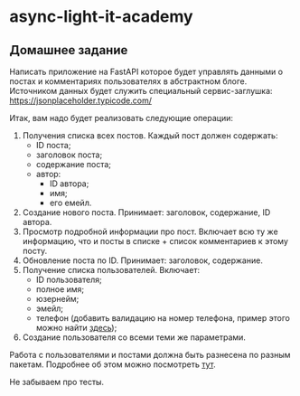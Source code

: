# async-light-it-academy

## Домашнее задание

Написать приложение на FastAPI которое будет управлять данными о постах и комментариях пользователях в абстрактном блоге. Источником данных будет служить специальный сервис-заглушка: https://jsonplaceholder.typicode.com/

Итак, вам надо будет реализовать следующие операции:

1. Получения списка всех постов. Каждый пост должен содержать:
    - ID поста;
    - заголовок поста;
    - содержание поста;
    - автор:
        - ID автора;
        - имя;
        - его емейл.
2. Создание нового поста. Принимает: заголовок, содержание, ID автора.
3. Просмотр подробной информации про пост. Включает всю ту же информацию, что и посты в списке + список комментариев к этому посту.
4. Обновление поста по ID. Принимает: заголовок, содержание.
5. Получение списка пользователей. Включает:
    - ID пользователя;
    - полное имя;
    - юзернейм;
    - эмейл;
    - телефон (добавить валидацию на номер телефона, пример этого можно найти [здесь](https://pydantic-docs.helpmanual.io/usage/validators/));
6. Создание пользователя со всеми теми же параметрами.

Работа с пользователями и постами должна быть разнесена по разным пакетам. Подробнее об этом можно посмотреть [тут](https://fastapi.tiangolo.com/tutorial/bigger-applications/#bigger-applications-multiple-files).

Не забываем про тесты.
